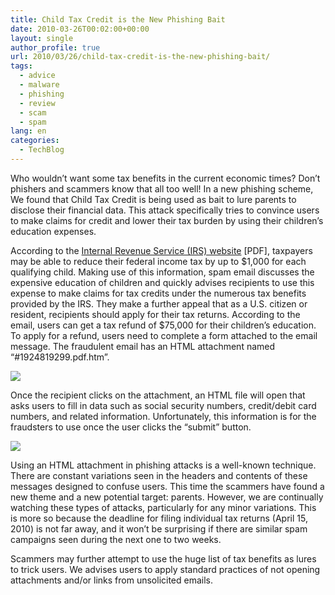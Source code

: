 ```yaml
---
title: Child Tax Credit is the New Phishing Bait
date: 2010-03-26T00:02:00+00:00
layout: single
author_profile: true
url: 2010/03/26/child-tax-credit-is-the-new-phishing-bait/
tags:
  - advice
  - malware
  - phishing
  - review
  - scam
  - spam
lang: en
categories: 
  - TechBlog
---
```

Who wouldn’t want some tax benefits in the current economic times? Don’t phishers and scammers know that all too well! In a new phishing scheme, We found that Child Tax Credit is being used as bait to lure parents to disclose their financial data. This attack specifically tries to convince users to make claims for credit and lower their tax burden by using their children’s education expenses.

According to the [Internal Revenue Service (IRS) website](http://www.irs.gov/pub/irs-pdf/p972.pdf) [PDF], taxpayers may be able to reduce their federal income tax by up to $1,000 for each qualifying child. Making use of this information, spam email discusses the expensive education of children and quickly advises recipients to use this expense to make claims for tax credits under the numerous tax benefits provided by the IRS. They make a further appeal that as a U.S. citizen or resident, recipients should apply for their tax returns. According to the email, users can get a tax refund of $75,000 for their children’s education. To apply for a refund, users need to complete a form attached to the email message. The fraudulent email has an HTML attachment named “#1924819299.pdf.htm”.

[![](http://1.bp.blogspot.com/_vaUVXcmC3OI/S6vxuwCaluI/AAAAAAAABZ0/U3zjg0XCI1A/s400/Screen+shot+2010-03-25+at+12.28.25+PM.png)](http://1.bp.blogspot.com/_vaUVXcmC3OI/S6vxuwCaluI/AAAAAAAABZ0/U3zjg0XCI1A/s1600-h/Screen+shot+2010-03-25+at+12.28.25+PM.png)

Once the recipient clicks on the attachment, an HTML file will open that asks users to fill in data such as social security numbers, credit/debit card numbers, and related information. Unfortunately, this information is for the fraudsters to use once the user clicks the “submit” button.

[![](http://3.bp.blogspot.com/_vaUVXcmC3OI/S6vxx8H5x1I/AAAAAAAABZ4/eS4wNUEM2Ao/s400/Screen+shot+2010-03-25+at+12.28.42+PM.png)](http://3.bp.blogspot.com/_vaUVXcmC3OI/S6vxx8H5x1I/AAAAAAAABZ4/eS4wNUEM2Ao/s1600-h/Screen+shot+2010-03-25+at+12.28.42+PM.png)

Using an HTML attachment in phishing attacks is a well-known technique. There are constant variations seen in the headers and contents of these messages designed to confuse users. This time the scammers have found a new theme and a new potential target: parents. However, we are continually watching these types of attacks, particularly for any minor variations. This is more so because the deadline for filing individual tax returns (April 15, 2010) is not far away, and it won’t be surprising if there are similar spam campaigns seen during the next one to two weeks.

Scammers may further attempt to use the huge list of tax benefits as lures to trick users. We advises users to apply standard practices of not opening attachments and/or links from unsolicited emails.